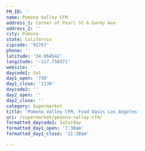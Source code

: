 ```yaml
---
FM_ID: ''
name: Pomona Valley CFM
address_1: Corner of Pearl St & Garey Ave
address_2: ''
city: Pomona
state: California
zipcode: '91767'
phone: ''
latitude: '34.064542'
longitude: '-117.750371'
website: ''
daycode1: Sat
day1_open: '730'
day1_close: '1130'
daycode2: ''
day2_open: ''
day2_close: ''
category: Supermarket
title: 'Pomona Valley CFM, Food Oasis Los Angeles'
uri: /supermarket/pomona-valley-cfm/
formatted_daycode1: Saturday
formatted_day1_open: '7:30am'
formatted_day1_close: '11:30am'

---
```

